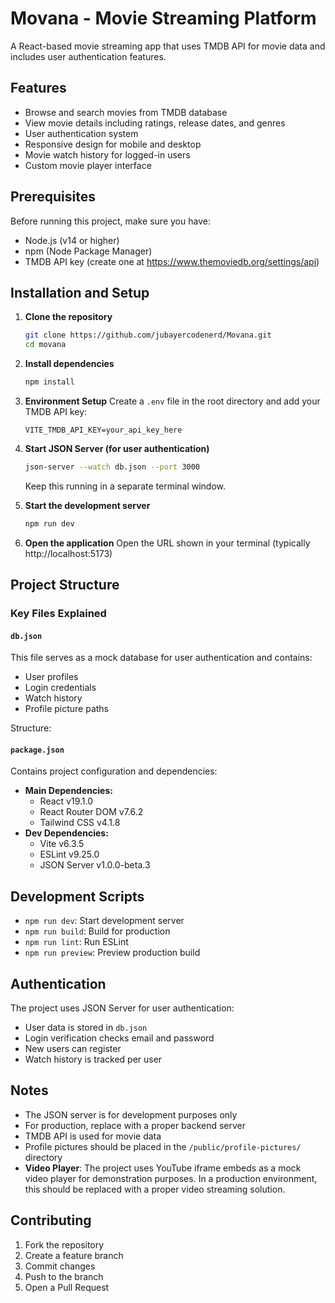 # Movana - Movie Streaming Platform

A React-based movie streaming app that uses TMDB API for movie data and includes user authentication features.

## Features

- Browse and search movies from TMDB database
- View movie details including ratings, release dates, and genres
- User authentication system
- Responsive design for mobile and desktop
- Movie watch history for logged-in users
- Custom movie player interface

## Prerequisites

Before running this project, make sure you have:
- Node.js (v14 or higher)
- npm (Node Package Manager)
- TMDB API key (create one at https://www.themoviedb.org/settings/api)

## Installation and Setup

1. **Clone the repository**
   ```bash
   git clone https://github.com/jubayercodenerd/Movana.git
   cd movana
   ```

2. **Install dependencies**
   ```bash
   npm install
   ```

3. **Environment Setup**
   Create a `.env` file in the root directory and add your TMDB API key:
   ```
   VITE_TMDB_API_KEY=your_api_key_here
   ```

4. **Start JSON Server (for user authentication)**
   ```bash
   json-server --watch db.json --port 3000
   ```
   Keep this running in a separate terminal window.

5. **Start the development server**
   ```bash
   npm run dev
   ```

6. **Open the application**
   Open the URL shown in your terminal (typically http://localhost:5173)

## Project Structure

### Key Files Explained

#### `db.json`
This file serves as a mock database for user authentication and contains:
- User profiles
- Login credentials
- Watch history
- Profile picture paths

Structure:
#### `package.json`
Contains project configuration and dependencies:
- **Main Dependencies:**
    - React v19.1.0
    - React Router DOM v7.6.2
    - Tailwind CSS v4.1.8
- **Dev Dependencies:**
    - Vite v6.3.5
    - ESLint v9.25.0
    - JSON Server v1.0.0-beta.3

## Development Scripts

- `npm run dev`: Start development server
- `npm run build`: Build for production
- `npm run lint`: Run ESLint
- `npm run preview`: Preview production build

## Authentication

The project uses JSON Server for user authentication:
- User data is stored in `db.json`
- Login verification checks email and password
- New users can register
- Watch history is tracked per user

## Notes

- The JSON server is for development purposes only
- For production, replace with a proper backend server
- TMDB API is used for movie data
- Profile pictures should be placed in the `/public/profile-pictures/` directory
- **Video Player**: The project uses YouTube iframe embeds as a mock video player for demonstration purposes. In a production environment, this should be replaced with a proper video streaming solution.

## Contributing

1. Fork the repository
2. Create a feature branch
3. Commit changes
4. Push to the branch
5. Open a Pull Request